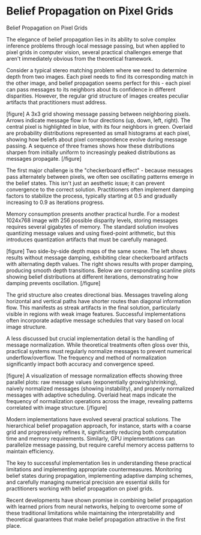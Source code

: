 # Belief Propagation on Pixel Grids

Belief Propagation on Pixel Grids

The elegance of belief propagation lies in its ability to solve complex inference problems through local message passing, but when applied to pixel grids in computer vision, several practical challenges emerge that aren't immediately obvious from the theoretical framework.

Consider a typical stereo matching problem where we need to determine depth from two images. Each pixel needs to find its corresponding match in the other image, and belief propagation seems perfect for this - each pixel can pass messages to its neighbors about its confidence in different disparities. However, the regular grid structure of images creates peculiar artifacts that practitioners must address.

[figure]
A 3x3 grid showing message passing between neighboring pixels. Arrows indicate message flow in four directions (up, down, left, right). The central pixel is highlighted in blue, with its four neighbors in green. Overlaid are probability distributions represented as small histograms at each pixel, showing how beliefs about pixel correspondence evolve during message passing. A sequence of three frames shows how these distributions sharpen from initially uniform to increasingly peaked distributions as messages propagate.
[/figure]

The first major challenge is the "checkerboard effect" - because messages pass alternately between pixels, we often see oscillating patterns emerge in the belief states. This isn't just an aesthetic issue; it can prevent convergence to the correct solution. Practitioners often implement damping factors to stabilize the process, typically starting at 0.5 and gradually increasing to 0.9 as iterations progress.

Memory consumption presents another practical hurdle. For a modest 1024x768 image with 256 possible disparity levels, storing messages requires several gigabytes of memory. The standard solution involves quantizing message values and using fixed-point arithmetic, but this introduces quantization artifacts that must be carefully managed.

[figure]
Two side-by-side depth maps of the same scene. The left shows results without message damping, exhibiting clear checkerboard artifacts with alternating depth values. The right shows results with proper damping, producing smooth depth transitions. Below are corresponding scanline plots showing belief distributions at different iterations, demonstrating how damping prevents oscillation.
[/figure]

The grid structure also creates directional bias. Messages traveling along horizontal and vertical paths have shorter routes than diagonal information flow. This manifests as streak artifacts in the final solution, particularly visible in regions with weak image features. Successful implementations often incorporate adaptive message schedules that vary based on local image structure.

A less discussed but crucial implementation detail is the handling of message normalization. While theoretical treatments often gloss over this, practical systems must regularly normalize messages to prevent numerical underflow/overflow. The frequency and method of normalization significantly impact both accuracy and convergence speed.

[figure]
A visualization of message normalization effects showing three parallel plots: raw message values (exponentially growing/shrinking), naively normalized messages (showing instability), and properly normalized messages with adaptive scheduling. Overlaid heat maps indicate the frequency of normalization operations across the image, revealing patterns correlated with image structure.
[/figure]

Modern implementations have evolved several practical solutions. The hierarchical belief propagation approach, for instance, starts with a coarse grid and progressively refines it, significantly reducing both computation time and memory requirements. Similarly, GPU implementations can parallelize message passing, but require careful memory access patterns to maintain efficiency.

The key to successful implementation lies in understanding these practical limitations and implementing appropriate countermeasures. Monitoring belief states during propagation, implementing adaptive damping schemes, and carefully managing numerical precision are essential skills for practitioners working with belief propagation on pixel grids.

Recent developments have shown promise in combining belief propagation with learned priors from neural networks, helping to overcome some of these traditional limitations while maintaining the interpretability and theoretical guarantees that make belief propagation attractive in the first place.